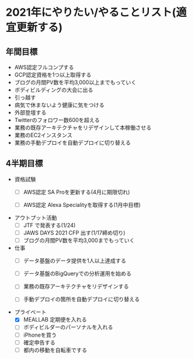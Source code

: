 # 2021年にやりたい/やることリスト(適宜更新する)
## 年間目標
* AWS認定フルコンプする
* GCP認定資格を1つ以上取得する
* ブログの月間PV数を平均3,000以上までもっていく
* ボディビルディングの大会に出る
* 引っ越す
* 病気で休まないよう健康に気をつける
* 外部登壇する
* Twitterのフォロワー数600を超える
* 業務の既存アーキテクチャをリデザインして本稼働させる
* 業務のEC2インスタンス
* 業務の手動デプロイを自動デプロイに切り替える

## 4半期目標
* 資格試験
  * [ ] AWS認定 SA Proを更新する(4月に期限切れ)
  * [ ] AWS認定 Alexa Specialityを取得する(1月中目標)


* アウトプット活動
  * [ ] JTF で発表する(1/24)
  * [ ] JAWS DAYS 2021 CFP 出す(1/17締め切り)
  * [ ] ブログの月間PV数を平均3,000までもっていく

* 仕事
  * [ ] データ基盤のデータ提供を1人以上達成する
  * [ ] データ基盤のBigQueryでの分析運用を始める
  * [ ] 業務の既存アーキテクチャをリデザインする
  * [ ] 手動デプロイの箇所を自動デプロイに切り替える


* プライベート
  * [x] MEALLAB 定期便を入れる
  * [ ] ボディビルダーのパーソナルを入れる
  * [ ] iPhoneを買う
  * [ ] 確定申告する
  * [ ] 都内の移動を自転車でする
